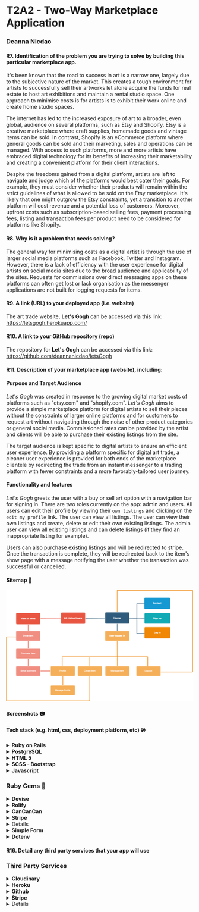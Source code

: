 # T2A2 - Two-Way Marketplace Application
### Deanna Nicdao

#### R7.	Identification of the problem you are trying to solve by building this particular marketplace app.
It's been known that the road to success in art is a narrow one, largely due to the subjective nature of the market. This creates a tough environment for artists to successfully sell their artworks let alone acquire the funds for real estate to host art exhibitions and maintain a rental studio space. One approach to minimise costs is for artists is to exhibit their work online and create home studio spaces.

The internet has led to the increased exposure of art to a broader, even global, audience on several platforms, such as Etsy and Shopify. Etsy is a creative marketplace where craft supplies, homemade goods and vintage items can be sold. In contrast, Shopify is an eCommerce platform where general goods can be sold and their marketing, sales and operations can be managed. With access to such platforms, more and more artists have embraced digital technology for its benefits of increasing their marketability and creating a convenient platform for their client interactions. 

Despite the freedoms gained from a digital platform, artists are left to navigate and judge which of the platforms would best cater their goals. For example, they must consider whether their products will remain within the strict guidelines of what is allowed to be sold on the Etsy marketplace. It's likely that one might outgrow the Etsy constraints, yet a transition to another platform will cost revenue and a potential loss of customers. Moreover, upfront costs such as subscription-based selling fees, payment processing fees, listing and transaction fees per product need to be considered for platforms like Shopify. 

#### R8.	Why is it a problem that needs solving?
The general way for minimising costs as a digital artist is through the use of larger social media platforms such as Facebook, Twitter and Instagram. However, there is a lack of efficiency with the user experience for digital artists on social media sites due to the broad audience and applicability of the sites. Requests for commissions over direct messaging apps on these platforms can often get lost or lack organisation as the messenger applications are not built for logging requests for items. 

#### R9.	A link (URL) to your deployed app (i.e. website)
The art trade website, **Let's Gogh** can be accessed via this link: https://letsgogh.herokuapp.com/

#### R10.	A link to your GitHub repository (repo)
The repository for **Let's Gogh** can be accessed via this link: https://github.com/deannanicdao/letsGogh

#### R11.	Description of your marketplace app (website), including:
#### Purpose and Target Audience
*Let's Gogh* was created in response to the growing digital market costs of platforms such as "etsy.com" and "shopify.com". *Let's Gogh* aims to provide a simple marketplace platform for digital artists to sell their pieces without the constraints of larger online platforms and for customers to request art without navigating through the noise of other product categories or general social media. Commissioned rates can be provided by the artist and clients will be able to purchase their existing listings from the site. 

The target audience is kept specific to digital artists to ensure an efficient user experience. By providing a platform specific for digital art trade, a cleaner user experience is provided for both ends of the marketplace clientele by redirecting the trade from an instant messenger to a trading platform with fewer constraints and a more favorably-tailored user journey.

#### Functionality and features
*Let's Gogh* greets the user with a buy or sell art option with a navigation bar for signing in. There are two roles currently on the app: admin and users. All users can edit their profile by viewing their `own listings` and clicking on the `edit my profile` link. The user can view all listings. The user can view their own listings and create, delete or edit their own existing listings. The admin user can view all existing listings and can delete listings (if they find an inappropriate listing for example). 

Users can also purchase existing listings and will be redirected to stripe. Once the transaction is complete, they will be redirected back to the item's show page with a message notifying the user whether the transaction was successful or cancelled. 

#### Sitemap :microscope:
![Site Map](docs/siteMap.png)

#### Screenshots :camera:


#### Tech stack (e.g. html, css, deployment platform, etc) :cd:
<details>
	<summary>
		<b> Ruby on Rails </b>
	</summary>
	
Rails is a web application development framework that is written in the Ruby programming language. The aim of Rails is to ease development of web applications by providing boiler-plates in a model, view and controller format. This minimizes the amount of initial code required from the developer but the developer must follow its *convention over configuration* philosophy.
	
[Rails v- 6.0.3.4](https://edgeguides.rubyonrails.org/getting_started.html)

[Ruby v- 2.7.1p83](https://ruby-doc.org/stdlib-2.7.2/)

</details>

<details>
	<summary>
		<b> PostgreSQL </b>
	</summary>
	
PostgresQL is an object-relational database management system that is built on the SQL language, developed at the University of California at Berkeley Computer Science Department. It is open-source and free and is capable of handling workloads on the data warehouse level. 
A large part of the SQL standard is supported and offers many modern features:
+ complex queries
+ foreign keys
+ triggers
+ updatable views
+ transactional integrity
+ multiversion concurrency control

The user can also add new:
+ data types
+ functions
+ operators
+ aggregate functions
+ index methods
+ procedural languages
	
[PostgreSQL](https://www.postgresql.org/docs/10/index.html)

</details>

<details>
	<summary>
		<b> HTML 5 </b>
	</summary>
	
HTML5 is a markup language which structures and presents content on the World Wide Web. HIt introduces elements and attributes such as semantic replacements for common uses of generic block `<div>` and inline elements, `<span>`. It also specifies scripting application programming interfaces (APIs) used in junction with Javascript, by extending existing Document Object Model (DOM) interfaces.
	
[HTML5](https://developer.mozilla.org/en-US/docs/Web/Guide/HTML/HTML5)
</details>

<details>
	<summary>
		<b> SCSS - Bootstrap </b>
	</summary>
	
Bootstrap, once used for Twitter as *Twitter Blueprint*, is a popular front-end framework. It has since become an open-source project and serves as a style guide for internal tools development. It has evolved to integrate mobile-responsiveness, Sass and CSS's flexbox.

[Bootstrap](https://getbootstrap.com/docs/4.5/getting-started/introduction/)

</details>

<details>
	<summary>
		<b> Javascript </b>
	</summary>
	
JavaScript is a compiled programming language that is prototype-based, multi-paradigm, single-threaded, dynamic language and supports object-oriented, imperative, and declarative (*e.g.*, functional programming) languages. It runs on the client side of the web and is widely used for controller web page behaviour by functioning as a procedural and object oriented language. Objects are programmatically created with attached methods and properties. Once constructed, the object can be used a template or prototype for creating similar objects.

[Javascript](https://developer.mozilla.org/en-US/docs/Web/JavaScript)
</details>

### Ruby Gems :gem:

<details>
	<summary>
		<b> Devise </b>
	</summary>
	
Devise is used for user authentication. It provides sign-ups, confirmations, password changes and editing user details. 

[Devise Gem](https://rubygems.org/gems/devise)
</details>

<details>
	<summary>
		<b> Rolify </b>
	</summary>
	
Rolify was used in conjunction with Devise and CanCanCan to add roles to users. Two roles were implemented: admins and users. As explained above in features, admins can do everything the user can do (*i.e.*, CRUD listings) with the additional privilege of deleting other users' listings. 

[Rolify Gem](https://rubygems.org/gems/rolify)
</details>

<details>
	<summary>
		<b> CanCanCan </b>
	</summary>
	
CanCanCan is used to add authorisation to the user roles shown in the `ability.rb` file. This way users can view their own listings or all listings and the admin can view all listings with the additional option to delete any user's listing. 

[CanCanCan Gem](https://rubygems.org/gems/cancancan)
</details>

<details>
	<summary>
		<b> Stripe </b>
	</summary>
	
Stripe gem is used to redirect the user to an online payment platform (Stripe). It allows the user to purchase an existing listing at the advertised price. After the transaction, the user is redirected to the item's show page. 

[Stripe Gem](https://rubygems.org/gems/stripe)
</details>

<details>

	<summary>
		<b> Cloudinary </b>
	</summary>
	
The Cloudinary gem allows for cloud storage of assets onto the third-party Cloudinary service. This is used for image uploads through the applicaiton.

[Cloudinary Gem](https://rubygems.org/gems/cloudinary)
</details>

<details>
	<summary>
		<b> Simple Form </b>
	</summary>
	
Simple form was used with Devise to provide a layout for the sign up form. 

[Simple Form Gem](https://rubygems.org/gems/simple_form/versions/5.0.2)
</details>

<details>
    <summary>
        <b> Dotenv </b>
    </summary>
    
Dotenv is used for securely storing sensitive information that is accessed by the application through the use of environment variables. The `.env` file is included in the `.gitignore` file. 

[Devise Gem](https://www.rubydoc.info/gems/dotenv/2.1.1)
</details>

#### R16.	Detail any third party services that your app will use
### Third Party Services

<details>
	<summary>
		<b> Cloudinary </b>
	</summary>
	
Cloudinary is an image and video cloud hosting service that can dynamically optimise images without the hassle of managing media assets. It is used to store any images uploaded by the users. 

[Cloudinary](https://cloudinary.com/)

</details>

<details>
	<summary>
		<b> Heroku </b>
	</summary>
	
Heroku is a Platform as a Service (PaaS) where developers can deploy and run their applications. Developers can also manage, and scale their apps entirely in the cloud as it supports Ruby and other programming languages. The free service model of Heroku has allowed this application to be deployed through an attached git repository. 

[Heroku](https://www.heroku.com/home)

</details>

<details>
	<summary>
		<b> Github</b>
	</summary>

Github is where the remote repository where the centralised code source is stored. It allows for source control management where changes to the code are tracked and managed. As mentioned above, the remote repository is used as the source code for deployment via Heroku. 

[Github](https://github.com/)

</details>

<details>
	<summary>
		<b> Stripe </b>
	</summary>
	
Stripe is an online, cloud-based payment platform that can be implemented into applications and can track revenue data of business operations and prevent fraud. It streamlines the development of implementing payment process feature on an international level as Stripe deals with regulatory complexities that comes with finance.

[Stripe](https://stripe.com/en-gb-us)
</details>

<details>

#### R12.	User stories for your app :memo:
+ Users can view all listings
    + User has signed in to view all listings
    + Users can purchase listings
+ Users can create, edit, show, delete their own listings
    + Users must be signed in
    + Listings must have an attached image
    + Listings must specify a category
    + Users can view their own listings
+ Users can create an account
    + Users can edit their details
+ Admin users can view a dashboard of listings with associated user emails
    + Admin users can delete existing listings (but not edit)

#### Stretch Goals 
+ Users can search for listings based on categories
+ Users can rate listings
+ Users can view their own ratings


#### R13.	Wireframes for your app :pencil2:


#### R14.	An ERD for your app
![ERD](docs/T2A2_MVC_Database_ERD(1).png)

#### R15.	Explain the different high-level components (abstractions) in your app
The back end is responsible for:

    Handling user requests
    Interacting with the database to retrieve the necessary info.
    Sending that info. off to the front end

And the front end is responsible for:

    Displaying the information it receives from the back end in a readable manner
    Rendering the pages the user sees in their browser
    Added any user interactivity functionality

*Let's Gogh* is a two-sided marketplace app built on the Rails framework which follows the Model/View/Controller (MVC) architecture. MVC separates responsibilities and allows for clarity in development design. RESTful routes are also utilised where REST stands for "Representational State Transfer". By using MVC architecture with RESTful routes upscalability is facilitated as each MVC file has a distinct responsibility and therefore can be updated or debugged accordingly.

The only component that interacts with the database are the models which form a bridge between the Postgres relational database and the controllers. Each model object has a corresponding record in the database. The table (termed, relation) within a database is the plural version of the Model's class name by convention. Each of these models will have a relation within the database that is labelled in the plural form, *e.g.*, users relation for the User model. This model queries or writes to this 'users' relation. Several models are utilised to normalise the database, as listed here:
+ User, Role, Ability
	+ New users are registered (`new_user_registration_path`- GET) using Devise and are logged into a session as the `current_user` (`user_session_path` - POST)
	+ After registration the users are redirected to the landing page (`root_path` - GET) where they can choose to either `Buy Art` (directed to the index of all listings via `items_path` - GET) or `Sell Art` (directed to creating a new listing via ` items_path` - POST) 
	+ Users can edit their own profile via the `Your Listings` option (`user_items_path` - GET) in the navbar and clicking `Edit Your Profile` (`edit_user_registration_path` - GET; `user_registration_path` - PATCH)
	+ Users can logout of their session via the `Logout` option in the navbar (`destroy_user_session_path` - DELETE)
	+ The authentication of registered users are handled by Devise. The authorisation scope is handled by Rolify and CanCanCan where users are either an `admin` or a general `user`. Admins can view all users and their associated listings but can only show(`admin_users_listings_path` - GET) or delete (`admin_delete_path` - DELETE) other listings via the navigation bar option `Users`.
	+ Users must have one role but a role can belong to many users
	+ Data sanitisation is implemented in each model to prevent SQL injection and maintain database integrity.
+ Item
	+ Only registered users can view the existing items - this is to provide a layer of security against theft of digital art
	+ Users can have many items, and items belong to one user
	+ New listings can be created by the `current_user` and set a title, description, category and price (`new_item_path` - GET; `items#create` - POST)
	+ Users can only edit (`edit_item_path` GET; `items#update` PUT/PATCH) and delete (`items#destroy` - DELETE) their own listings
	+ An attached image of the listing is stored in Cloudify and handled by ActiveStorage that aids in preventing XSS for image attachments
	+ Users can purchase items (`buy_path` - POST). This is handled externally by the Stripe API as the user is redirected to the Stripe transaction page where they input their credit card details. Once a transaction is successful or cancelled, the users are redirected to the item's show page with a notice of the transaction state (either success, `success_path` or cancel, `cancel_path`- GET) 
+ Application Record
	+ 
	+ 
+ Order
+ OrderItem 

#### R17.	Describe your projects models in terms of the relationships (active record associations) they have with each other


#### R18.	Discuss the database relations to be implemented in your application


#### R19.	Provide your database schema design


#### R20.	Describe the way tasks are allocated and tracked in your project

